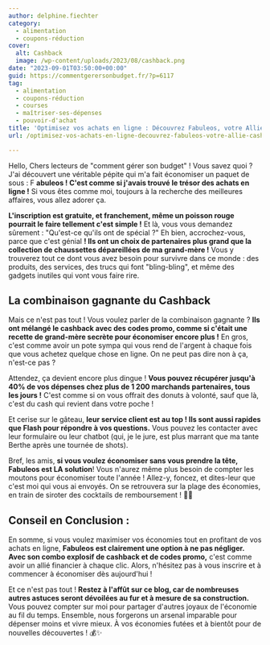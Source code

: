 ```yaml
---
author: delphine.fiechter
category:
  - alimentation
  - coupons-réduction
cover:
  alt: Cashback
  image: /wp-content/uploads/2023/08/cashback.png
date: "2023-09-01T03:50:00+00:00"
guid: https://commentgerersonbudget.fr/?p=6117
tag:
  - alimentation
  - coupons-réduction
  - courses
  - maîtriser-ses-dépenses
  - pouvoir-d'achat
title: 'Optimisez vos achats en ligne : Découvrez Fabuleos, votre Allié Cashback et codes promo !'
url: /optimisez-vos-achats-en-ligne-decouvrez-fabuleos-votre-allie-cashback-et-codes-promo/

---
```

Hello, Chers lecteurs de "comment gérer son budget" ! Vous savez quoi ? J'ai découvert une véritable pépite qui m'a fait économiser un paquet de sous : F **abuleos ! C'est comme si j'avais trouvé le trésor des achats en ligne !** Si vous êtes comme moi, toujours à la recherche des meilleures affaires, vous allez adorer ça.

**L'inscription est gratuite, et franchement, même un poisson rouge pourrait le faire tellement c'est simple !** Et là, vous vous demandez sûrement : "Qu'est-ce qu'ils ont de spécial ?" Eh bien, accrochez-vous, parce que c'est génial **! Ils ont un choix de partenaires plus grand que la collection de chaussettes dépareillées de ma grand-mère !** Vous y trouverez tout ce dont vous avez besoin pour survivre dans ce monde : des produits, des services, des trucs qui font "bling-bling", et même des gadgets inutiles qui vont vous faire rire.

## **La combinaison gagnante du Cashback**

Mais ce n'est pas tout ! Vous voulez parler de la combinaison gagnante ? **Ils ont mélangé le cashback avec des codes promo, comme si c'était une recette de grand-mère secrète pour économiser encore plus !** En gros, c'est comme avoir un pote sympa qui vous rend de l'argent à chaque fois que vous achetez quelque chose en ligne. On ne peut pas dire non à ça, n'est-ce pas ?

Attendez, ça devient encore plus dingue ! **Vous pouvez récupérer jusqu'à 40% de vos dépenses chez plus de 1 200 marchands partenaires, tous les jours !** C'est comme si on vous offrait des donuts à volonté, sauf que là, c'est du cash qui revient dans votre poche !

Et cerise sur le gâteau, **leur service client est au top ! Ils sont aussi rapides que Flash pour répondre à vos questions.** Vous pouvez les contacter avec leur formulaire ou leur chatbot (qui, je le jure, est plus marrant que ma tante Berthe après une tournée de shots).

Bref, les amis, **si vous voulez économiser sans vous prendre la tête, Fabuleos est LA solution**! Vous n'aurez même plus besoin de compter les moutons pour économiser toute l'année ! Allez-y, foncez, et dites-leur que c'est moi qui vous ai envoyés. On se retrouvera sur la plage des économies, en train de siroter des cocktails de remboursement ! 🍹💸

## **Conseil en Conclusion :**

En somme, si vous voulez maximiser vos économies tout en profitant de vos achats en ligne, **Fabuleos est clairement une option à ne pas négliger. Avec son combo explosif de cashback et de codes promo,** c'est comme avoir un allié financier à chaque clic. Alors, n'hésitez pas à vous inscrire et à commencer à économiser dès aujourd'hui !

Et ce n'est pas tout ! **Restez à l'affût sur ce blog, car de nombreuses autres astuces seront dévoilées au fur et à mesure de sa construction.** Vous pouvez compter sur moi pour partager d'autres joyaux de l'économie au fil du temps. Ensemble, nous forgerons un arsenal imparable pour dépenser moins et vivre mieux. À vos économies futées et à bientôt pour de nouvelles découvertes ! 💰✨
